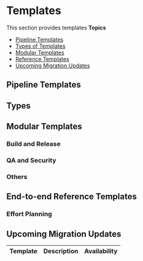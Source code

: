 # Templates

This section provides templates 
**Topics**
- [Pipeline Templates]()
- [Types of Templates]()
- [Modular Templates]()
- [Reference Templates]()
- [Upcoming Migration Updates]()


## Pipeline Templates 

## Types

## Modular Templates

### Build and Release

### QA and Security

### Others

## End-to-end Reference Templates

### Effort Planning

## Upcoming Migration Updates








| Template | Description | Availability |
| --- | --- | --- |


